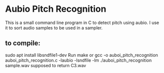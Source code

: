 # Aubio Pitch Recognition

This is a small command line program in C to detect pitch using aubio.
I use it to sort audio samples to be used in a sampler.

## to compile:
sudo apt install libsndfile1-dev
Run make
or
gcc -o auboi_pitch_recognition auboi_pitch_recognition.c -laubio -lsndfile -lm
./auboi_pitch_recognition sample.wav
supposed to return C3.wav